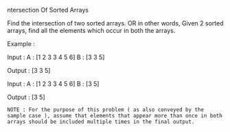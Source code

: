 ntersection Of Sorted Arrays

Find the intersection of two sorted arrays.
OR in other words,
Given 2 sorted arrays, find all the elements which occur in both the arrays.

Example :

Input : 
    A : [1 2 3 3 4 5 6]
    B : [3 3 5]

Output : [3 3 5]

Input : 
    A : [1 2 3 3 4 5 6]
    B : [3 5]

Output : [3 5]

    NOTE : For the purpose of this problem ( as also conveyed by the sample case ), assume that elements that appear more than once in both arrays should be included multiple times in the final output. 

